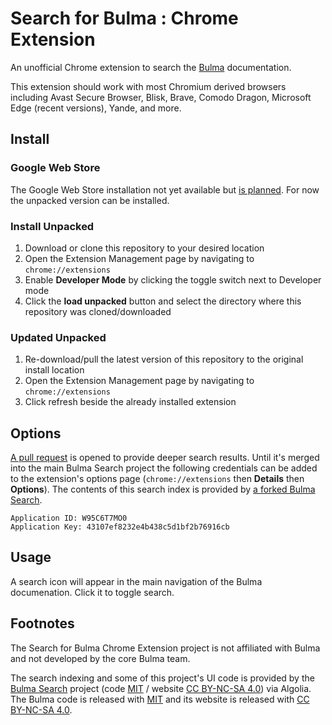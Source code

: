# Search for Bulma : Chrome Extension

An unofficial Chrome extension to search the [Bulma](https://bulma.io/) documentation.

This extension should work with most Chromium derived browsers including Avast Secure Browser, Blisk, Brave, Comodo Dragon, Microsoft Edge (recent versions), Yande, and more.

## Install

### Google Web Store

The Google Web Store installation not yet available but [is planned](https://github.com/patrickdaze/bulma-search-chrome/issues/1). For now the unpacked version can be installed.

### Install Unpacked

1. Download or clone this repository to your desired location
2. Open the Extension Management page by navigating to `chrome://extensions`
3. Enable **Developer Mode** by clicking the toggle switch next to Developer mode
4. Click the **load unpacked** button and select the directory where this repository was cloned/downloaded

### Updated Unpacked

1. Re-download/pull the latest version of this repository to the original install location
2. Open the Extension Management page by navigating to `chrome://extensions`
3. Click refresh beside the already installed extension

## Options

[A pull request](https://github.com/thomasedwards/bulmasearch/pull/1) is opened to provide deeper search results. Until it's merged into the main Bulma Search project the following credentials can be added to the extension's options page (`chrome://extensions` then **Details** then **Options**). The contents of this search index is provided by [a forked Bulma Search](https://github.com/patrickdaze/bulmasearch/tree/index-content).

```
Application ID: W95C6T7MO0
Application Key: 43107ef8232e4b438c5d1bf2b76916cb
```

## Usage

A search icon will appear in the main navigation of the Bulma documenation. Click it to toggle search.

## Footnotes

The Search for Bulma Chrome Extension project is not affiliated with Bulma and not developed by the core Bulma team. 

The search indexing and some of this project's UI code is provided by the [Bulma Search](https://github.com/thomasedwards/bulmasearch) project (code [MIT](https://choosealicense.com/licenses/mit/) / website [CC BY-NC-SA 4.0](https://creativecommons.org/licenses/by-nc-sa/4.0/)) via Algolia. The Bulma code is released with [MIT](https://choosealicense.com/licenses/mit/) and its website is released with [CC BY-NC-SA 4.0](https://creativecommons.org/licenses/by-nc-sa/4.0/).